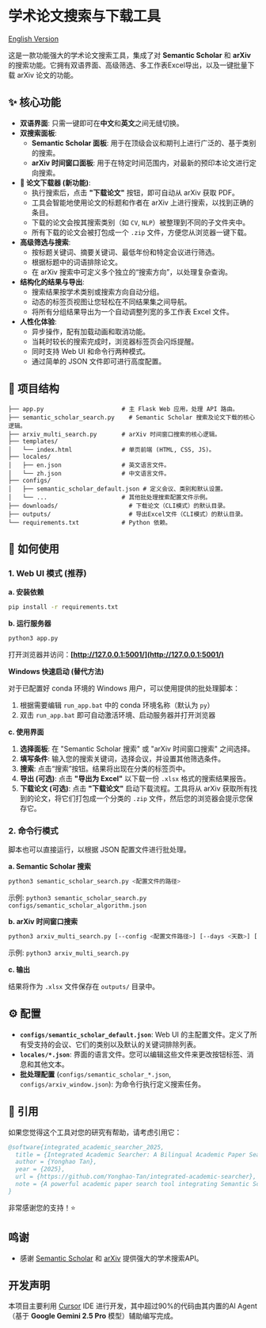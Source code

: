 # 学术论文搜索与下载工具

[English Version](./README.md)

这是一款功能强大的学术论文搜索工具，集成了对 **Semantic Scholar** 和 **arXiv** 的搜索功能。它拥有双语界面、高级筛选、多工作表Excel导出，以及一键批量下载 arXiv 论文的功能。

## ✨ 核心功能

- **双语界面**: 只需一键即可在**中文**和**英文**之间无缝切换。
- **双搜索面板**:
    - **Semantic Scholar 面板**: 用于在顶级会议和期刊上进行广泛的、基于类别的搜索。
    - **arXiv 时间窗口面板**: 用于在特定时间范围内，对最新的预印本论文进行定向搜索。
- **📄 论文下载器 (新功能)**:
    - 执行搜索后，点击 **"下载论文"** 按钮，即可自动从 arXiv 获取 PDF。
    - 工具会智能地使用论文的标题和作者在 arXiv 上进行搜索，以找到正确的条目。
    - 下载的论文会按其搜索类别（如 `CV`, `NLP`）被整理到不同的子文件夹中。
    - 所有下载的论文会被打包成一个 `.zip` 文件，方便您从浏览器一键下载。
- **高级筛选与搜索**:
    - 按标题关键词、摘要关键词、最低年份和特定会议进行筛选。
    - 根据标题中的词语排除论文。
    - 在 arXiv 搜索中可定义多个独立的“搜索方向”，以处理复杂查询。
- **结构化的结果与导出**:
    - 搜索结果按学术类别或搜索方向自动分组。
    - 动态的标签页视图让您轻松在不同结果集之间导航。
    - 将所有分组结果导出为一个自动调整列宽的多工作表 Excel 文件。
- **人性化体验**:
    - 异步操作，配有加载动画和取消功能。
    - 当耗时较长的搜索完成时，浏览器标签页会闪烁提醒。
    - 同时支持 Web UI 和命令行两种模式。
    - 通过简单的 JSON 文件即可进行高度配置。

## 📂 项目结构

```
├── app.py                      # 主 Flask Web 应用，处理 API 路由。
├── semantic_scholar_search.py    # Semantic Scholar 搜索及论文下载的核心逻辑。
├── arxiv_multi_search.py       # arXiv 时间窗口搜索的核心逻辑。
├── templates/
│   └── index.html              # 单页前端 (HTML, CSS, JS)。
├── locales/
│   ├── en.json                 # 英文语言文件。
│   └── zh.json                 # 中文语言文件。
├── configs/
│   ├── semantic_scholar_default.json # 定义会议、类别和默认设置。
│   └── ...                     # 其他批处理搜索配置文件示例。
├── downloads/                    # 下载论文（CLI模式）的默认目录。
├── outputs/                      # 导出Excel文件（CLI模式）的默认目录。
└── requirements.txt            # Python 依赖。
```

## 🚀 如何使用

### 1. Web UI 模式 (推荐)

**a. 安装依赖**

```bash
pip install -r requirements.txt
```

**b. 运行服务器**

```bash
python3 app.py
```
打开浏览器并访问：**[http://127.0.0.1:5001/](http://127.0.0.1:5001/)**

**Windows 快速启动 (替代方法)**

对于已配置好 conda 环境的 Windows 用户，可以使用提供的批处理脚本：

1. 根据需要编辑 `run_app.bat` 中的 conda 环境名称（默认为 `py`）
2. 双击 `run_app.bat` 即可自动激活环境、启动服务器并打开浏览器

**c. 使用界面**

1.  **选择面板**: 在 "Semantic Scholar 搜索" 或 "arXiv 时间窗口搜索" 之间选择。
2.  **填写条件**: 输入您的搜索关键词，选择会议，并设置其他筛选条件。
3.  **搜索**: 点击“搜索”按钮。结果将出现在分类的标签页中。
4.  **导出 (可选)**: 点击 **"导出为 Excel"** 以下载一份 `.xlsx` 格式的搜索结果报告。
5.  **下载论文 (可选)**: 点击 **"下载论文"** 启动下载流程。工具将从 arXiv 获取所有找到的论文，将它们打包成一个分类的 `.zip` 文件，然后您的浏览器会提示您保存它。

### 2. 命令行模式

脚本也可以直接运行，以根据 JSON 配置文件进行批处理。

**a. Semantic Scholar 搜索**

```bash
python3 semantic_scholar_search.py <配置文件的路径>
```
示例: `python3 semantic_scholar_search.py configs/semantic_scholar_algorithm.json`

**b. arXiv 时间窗口搜索**

```bash
python3 arxiv_multi_search.py [--config <配置文件路径>] [--days <天数>] [--limit <数量>]
```
示例: `python3 arxiv_multi_search.py`

**c. 输出**

结果将作为 `.xlsx` 文件保存在 `outputs/` 目录中。

## ⚙️ 配置

-   **`configs/semantic_scholar_default.json`**: Web UI 的主配置文件。定义了所有受支持的会议、它们的类别以及默认的关键词排除列表。
-   **`locales/*.json`**: 界面的语言文件。您可以编辑这些文件来更改按钮标签、消息和其他文本。
-   **批处理配置** (`configs/semantic_scholar_*.json`, `configs/arxiv_window.json`): 为命令行执行定义搜索任务。

## 📄 引用

如果您觉得这个工具对您的研究有帮助，请考虑引用它：

```bibtex
@software{integrated_academic_searcher_2025,
  title = {Integrated Academic Searcher: A Bilingual Academic Paper Search and Download Tool},
  author = {Yonghao Tan},
  year = {2025},
  url = {https://github.com/Yonghao-Tan/integrated-academic-searcher},
  note = {A powerful academic paper search tool integrating Semantic Scholar and arXiv with bilingual interface, advanced filtering, and batch download capabilities}
}
```

非常感谢您的支持！⭐ 

## 鸣谢

- 感谢 [Semantic Scholar](https://www.semanticscholar.org/) 和 [arXiv](https://arxiv.org/) 提供强大的学术搜索API。

## 开发声明

本项目主要利用 [Cursor](https://cursor.sh/) IDE 进行开发，其中超过90%的代码由其内置的AI Agent（基于 **Google Gemini 2.5 Pro** 模型）辅助编写完成。 